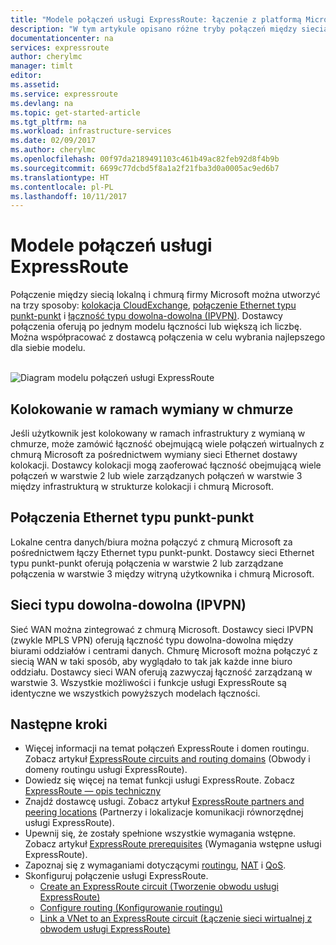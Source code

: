```yaml
---
title: "Modele połączeń usługi ExpressRoute: łączenie z platformą Microsoft Azure za pośrednictwem dostawcy usług sieciowych, wymian i dostawców sieci Ethernet | Microsoft Docs"
description: "W tym artykule opisano różne tryby połączeń między siecią klienta oraz platformą Microsoft Azure i usługami Office 365 i Dynamics 365. Klienci mogą korzystać z dostawców MPLS, wymian w chmurze i dostawców sieci Ethernet."
documentationcenter: na
services: expressroute
author: cherylmc
manager: timlt
editor: 
ms.assetid: 
ms.service: expressroute
ms.devlang: na
ms.topic: get-started-article
ms.tgt_pltfrm: na
ms.workload: infrastructure-services
ms.date: 02/09/2017
ms.author: cherylmc
ms.openlocfilehash: 00f97da2189491103c461b49ac82feb92d8f4b9b
ms.sourcegitcommit: 6699c77dcbd5f8a1a2f21fba3d0a0005ac9ed6b7
ms.translationtype: HT
ms.contentlocale: pl-PL
ms.lasthandoff: 10/11/2017
---
```

# <a name="expressroute-connectivity-models"></a>Modele połączeń usługi ExpressRoute
Połączenie między siecią lokalną i chmurą firmy Microsoft można utworzyć na trzy sposoby: [kolokacja CloudExchange](#CloudExchange), [połączenie Ethernet typu punkt-punkt](#Ethernet) i [łączność typu dowolna-dowolna (IPVPN)](#IPVPN). Dostawcy połączenia oferują po jednym modelu łączności lub większą ich liczbę. Można współpracować z dostawcą połączenia w celu wybrania najlepszego dla siebie modelu.
<br><br>

![Diagram modelu połączeń usługi ExpressRoute](./media/expressroute-connectivity-models/expressroute-connectivity-models-diagram.png)

## <a name="CloudExchange"></a>Kolokowanie w ramach wymiany w chmurze
Jeśli użytkownik jest kolokowany w ramach infrastruktury z wymianą w chmurze, może zamówić łączność obejmującą wiele połączeń wirtualnych z chmurą Microsoft za pośrednictwem wymiany sieci Ethernet dostawy kolokacji. Dostawcy kolokacji mogą zaoferować łączność obejmującą wiele połączeń w warstwie 2 lub wiele zarządzanych połączeń w warstwie 3 między infrastrukturą w strukturze kolokacji i chmurą Microsoft.

## <a name="Ethernet"></a>Połączenia Ethernet typu punkt-punkt
Lokalne centra danych/biura można połączyć z chmurą Microsoft za pośrednictwem łączy Ethernet typu punkt-punkt. Dostawcy sieci Ethernet typu punkt-punkt oferują połączenia w warstwie 2 lub zarządzane połączenia w warstwie 3 między witryną użytkownika i chmurą Microsoft.

## <a name="IPVPN"></a>Sieci typu dowolna-dowolna (IPVPN)
Sieć WAN można zintegrować z chmurą Microsoft. Dostawcy sieci IPVPN (zwykle MPLS VPN) oferują łączność typu dowolna-dowolna między biurami oddziałów i centrami danych. Chmurę Microsoft można połączyć z siecią WAN w taki sposób, aby wyglądało to tak jak każde inne biuro oddziału. Dostawcy sieci WAN oferują zazwyczaj łączność zarządzaną w warstwie 3. Wszystkie możliwości i funkcje usługi ExpressRoute są identyczne we wszystkich powyższych modelach łączności. 

## <a name="next-steps"></a>Następne kroki
* Więcej informacji na temat połączeń ExpressRoute i domen routingu. Zobacz artykuł [ExpressRoute circuits and routing domains](expressroute-circuit-peerings.md) (Obwody i domeny routingu usługi ExpressRoute).
* Dowiedz się więcej na temat funkcji usługi ExpressRoute. Zobacz [ExpressRoute — opis techniczny](expressroute-introduction.md)
* Znajdź dostawcę usługi. Zobacz artykuł [ExpressRoute partners and peering locations](expressroute-locations.md) (Partnerzy i lokalizacje komunikacji równorzędnej usługi ExpressRoute).
* Upewnij się, że zostały spełnione wszystkie wymagania wstępne. Zobacz artykuł [ExpressRoute prerequisites](expressroute-prerequisites.md) (Wymagania wstępne usługi ExpressRoute).
* Zapoznaj się z wymaganiami dotyczącymi [routingu](expressroute-routing.md), [NAT](expressroute-nat.md) i [QoS](expressroute-qos.md).
* Skonfiguruj połączenie usługi ExpressRoute.
  * [Create an ExpressRoute circuit (Tworzenie obwodu usługi ExpressRoute)](expressroute-howto-circuit-portal-resource-manager.md)
  * [Configure routing (Konfigurowanie routingu)](expressroute-howto-routing-portal-resource-manager.md)
  * [Link a VNet to an ExpressRoute circuit (Łączenie sieci wirtualnej z obwodem usługi ExpressRoute)](expressroute-howto-linkvnet-portal-resource-manager.md)
